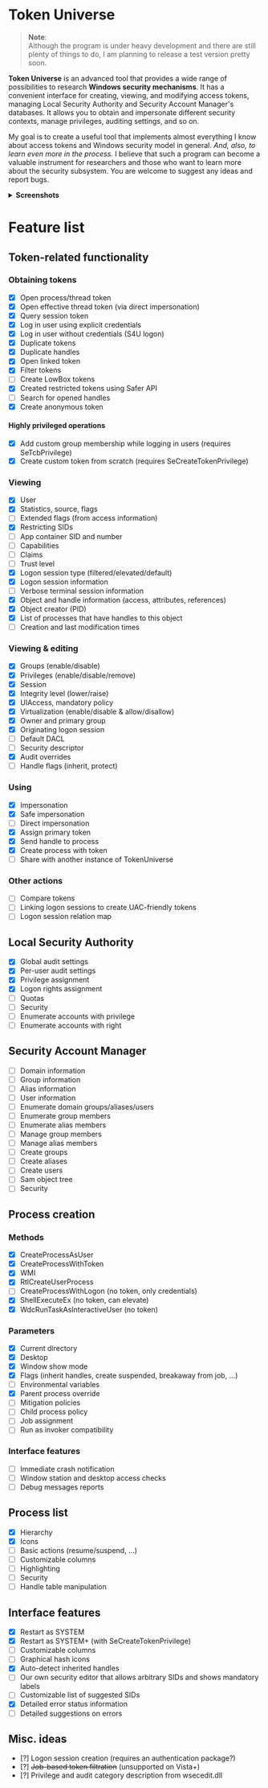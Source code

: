 # Token Universe

> **Note**:  
> Although the program is under heavy development and there are still plenty of things to do, I am planning to release a test version pretty soon.

**Token Universe** is an advanced tool that provides a wide range of possibilities to research **Windows security mechanisms**. It has a convenient interface for creating, viewing, and modifying access tokens, managing Local Security Authority and Security Account Manager's databases. It allows you to obtain and impersonate different security contexts, manage privileges, auditing settings, and so on.

My goal is to create a useful tool that implements almost everything I know about access tokens and Windows security model in general. *And, also, to learn even more in the process.* I believe that such a program can become a valuable instrument for researchers and those who want to learn more about the security subsystem. You are welcome to suggest any ideas and report bugs.

<details>
  <summary><b>Screenshots</b></summary>
  <img src="https://user-images.githubusercontent.com/30962924/59454197-391ce680-8e1a-11e9-8247-fad8d66b9899.png"/>&nbsp;
  <img src="https://user-images.githubusercontent.com/30962924/59454277-636ea400-8e1a-11e9-8013-1f04804e4c49.png"/>&nbsp;
  <img src="https://user-images.githubusercontent.com/30962924/59454348-8305cc80-8e1a-11e9-8353-214f7a06c617.png"/>&nbsp;
  <img src="https://user-images.githubusercontent.com/30962924/59454367-8b5e0780-8e1a-11e9-8204-5acc392d9bb0.png"/>&nbsp;
  <img src="https://user-images.githubusercontent.com/30962924/50378937-eeca6200-064d-11e9-944a-f168d2bc71c2.png"/>&nbsp;
  <img src="https://user-images.githubusercontent.com/30962924/50378940-06094f80-064e-11e9-8558-472062b290ef.png"/>&nbsp;
</details>

# Feature list

## Token-related functionality

### Obtaining tokens
 - [x] Open process/thread token
 - [x] Open effective thread token (via direct impersonation)
 - [x] Query session token
 - [x] Log in user using explicit credentials
 - [x] Log in user without credentials (S4U logon)
 - [x] Duplicate tokens
 - [x] Duplicate handles
 - [x] Open linked token
 - [x] Filter tokens
 - [ ] Create LowBox tokens
 - [x] Created restricted tokens using Safer API
 - [ ] Search for opened handles
 - [x] Create anonymous token

#### Highly privileged operations
 - [x] Add custom group membership while logging in users (requires SeTcbPrivilege)
 - [x] Create custom token from scratch (requires SeCreateTokenPrivilege)

### Viewing
 - [x] User
 - [x] Statistics, source, flags
 - [ ] Extended flags (from access information)
 - [x] Restricting SIDs
 - [ ] App container SID and number
 - [ ] Capabilities
 - [ ] Claims
 - [ ] Trust level
 - [x] Logon session type (filtered/elevated/default)
 - [x] Logon session information
 - [ ] Verbose terminal session information
 - [x] Object and handle information (access, attributes, references)
 - [x] Object creator (PID)
 - [x] List of processes that have handles to this object
 - [ ] Creation and last modification times

### Viewing & editing
 - [x] Groups (enable/disable)
 - [x] Privileges (enable/disable/remove)
 - [x] Session
 - [x] Integrity level (lower/raise)
 - [x] UIAccess, mandatory policy
 - [x] Virtualization (enable/disable & allow/disallow)
 - [x] Owner and primary group
 - [x] Originating logon session
 - [ ] Default DACL
 - [ ] Security descriptor
 - [x] Audit overrides
 - [ ] Handle flags (inherit, protect)

### Using
 - [x] Impersonation
 - [x] Safe impersonation
 - [ ] Direct impersonation
 - [x] Assign primary token
 - [x] Send handle to process
 - [x] Create process with token
 - [ ] Share with another instance of TokenUniverse

### Other actions
 - [ ] Compare tokens
 - [ ] Linking logon sessions to create UAC-friendly tokens
 - [ ] Logon session relation map

## Local Security Authority
 - [x] Global audit settings
 - [x] Per-user audit settings
 - [x] Privilege assignment
 - [x] Logon rights assignment
 - [ ] Quotas
 - [ ] Security
 - [ ] Enumerate accounts with privilege
 - [ ] Enumerate accounts with right

## Security Account Manager
 - [ ] Domain information
 - [ ] Group information
 - [ ] Alias information
 - [ ] User information
 - [ ] Enumerate domain groups/aliases/users
 - [ ] Enumerate group members
 - [ ] Enumerate alias members
 - [ ] Manage group members
 - [ ] Manage alias members
 - [ ] Create groups
 - [ ] Create aliases
 - [ ] Create users
 - [ ] Sam object tree
 - [ ] Security

## Process creation

### Methods
 - [x] CreateProcessAsUser
 - [x] CreateProcessWithToken
 - [x] WMI
 - [x] RtlCreateUserProcess
 - [ ] CreateProcessWithLogon (no token, only credentials)
 - [x] ShellExecuteEx (no token, can elevate)
 - [x] WdcRunTaskAsInteractiveUser (no token)

### Parameters
 - [x] Current directory
 - [x] Desktop
 - [x] Window show mode
 - [x] Flags (inherit handles, create suspended, breakaway from job, ...)
 - [ ] Environmental variables
 - [x] Parent process override
 - [ ] Mitigation policies
 - [ ] Child process policy
 - [ ] Job assignment
 - [ ] Run as invoker compatibility

### Interface features
 - [ ] Immediate crash notification
 - [ ] Window station and desktop access checks
 - [ ] Debug messages reports

## Process list
 - [x] Hierarchy
 - [x] Icons
 - [ ] Basic actions (resume/suspend, ...)
 - [ ] Customizable columns
 - [ ] Highlighting
 - [ ] Security
 - [ ] Handle table manipulation

## Interface features
 - [x] Restart as SYSTEM
 - [x] Restart as SYSTEM+ (with SeCreateTokenPrivilege)
 - [ ] Customizable columns
 - [ ] Graphical hash icons
 - [x] Auto-detect inherited handles
 - [ ] Our own security editor that allows arbitrary SIDs and shows mandatory labels
 - [ ] Customizable list of suggested SIDs
 - [x] Detailed error status information
 - [ ] Detailed suggestions on errors

## Misc. ideas
 - [?] Logon session creation (requires an authentication package?)
 - [?] ~~Job-based token filtration~~ (unsupported on Vista+)
 - [?] Privilege and audit category description from wsecedit.dll
